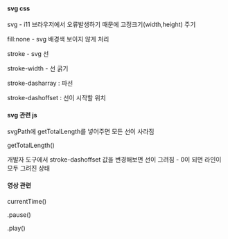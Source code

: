 #### svg css

svg - i11 브라우저에서 오류발생하기 때문에 고정크기(width,height) 주기

fill:none - svg 배경색 보이지 않게 처리

stroke - svg 선

stroke-width - 선 굵기

stroke-dasharray : 파선

stroke-dashoffset : 선이 시작할 위치


#### svg 관련 js

svgPath에 getTotalLength를 넣어주면 모든 선이 사라짐

getTotalLength()

개발자 도구에서 stroke-dashoffset 값을 변경해보면 선이 그려짐 - 0이 되면 라인이 모두 그려진 상태


#### 영상 관련

currentTime()

.pause()

.play()